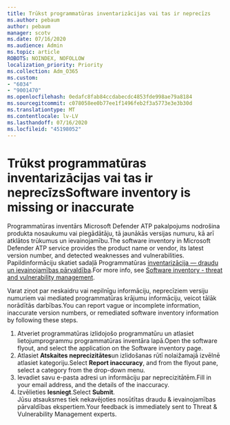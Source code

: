 ```yaml
---
title: Trūkst programmatūras inventarizācijas vai tas ir neprecīzs
ms.author: pebaum
author: pebaum
manager: scotv
ms.date: 07/16/2020
ms.audience: Admin
ms.topic: article
ROBOTS: NOINDEX, NOFOLLOW
localization_priority: Priority
ms.collection: Adm_O365
ms.custom:
- "6034"
- "9001470"
ms.openlocfilehash: 0edafc8fab84ccdabecdc4853fde998ae79a8184
ms.sourcegitcommit: c078058ee0b77ee1f1496feb2f3a5773e3e3b30d
ms.translationtype: MT
ms.contentlocale: lv-LV
ms.lasthandoff: 07/16/2020
ms.locfileid: "45198052"
---
```

# <a name="software-inventory-is-missing-or-inaccurate"></a><span data-ttu-id="12f10-102">Trūkst programmatūras inventarizācijas vai tas ir neprecīzs</span><span class="sxs-lookup"><span data-stu-id="12f10-102">Software inventory is missing or inaccurate</span></span>

<span data-ttu-id="12f10-103">Programmatūras inventārs Microsoft Defender ATP pakalpojums nodrošina produkta nosaukumu vai piegādātāju, tā jaunākās versijas numuru, kā arī atklātos trūkumus un ievainojamību.</span><span class="sxs-lookup"><span data-stu-id="12f10-103">The software inventory in Microsoft Defender ATP service provides the product name or vendor, its latest version number, and detected weaknesses and vulnerabilities.</span></span> <span data-ttu-id="12f10-104">Papildinformāciju skatiet sadaļā Programmatūras [inventarizācija — draudu un ievainojamības pārvaldība](https://docs.microsoft.com/windows/security/threat-protection/microsoft-defender-atp/tvm-software-inventory).</span><span class="sxs-lookup"><span data-stu-id="12f10-104">For more info, see [Software inventory - threat and vulnerability management](https://docs.microsoft.com/windows/security/threat-protection/microsoft-defender-atp/tvm-software-inventory).</span></span>

<span data-ttu-id="12f10-105">Varat ziņot par neskaidru vai nepilnīgu informāciju, neprecīziem versiju numuriem vai mediated programmatūras krājumu informāciju, veicot tālāk norādītās darbības.</span><span class="sxs-lookup"><span data-stu-id="12f10-105">You can report vague or incomplete information, inaccurate version numbers, or remediated software inventory information by following these steps.</span></span>  

1. <span data-ttu-id="12f10-106">Atveriet programmatūras izlidojošo programmatūru un atlasiet lietojumprogrammu programmatūras inventāra lapā.</span><span class="sxs-lookup"><span data-stu-id="12f10-106">Open the software flyout, and select the application on the Software inventory page.</span></span>
2. <span data-ttu-id="12f10-107">Atlasiet **Atskaites neprecizitātes**un izlidošanas rūtī nolaižamajā izvēlnē atlasiet kategoriju.</span><span class="sxs-lookup"><span data-stu-id="12f10-107">Select **Report inaccuracy**, and from the flyout pane, select a category from the drop-down menu.</span></span>
3. <span data-ttu-id="12f10-108">Ievadiet savu e-pasta adresi un informāciju par neprecizitātēm.</span><span class="sxs-lookup"><span data-stu-id="12f10-108">Fill in your email address, and the details of the inaccuracy.</span></span>
4. <span data-ttu-id="12f10-109">Izvēlieties **Iesniegt**.</span><span class="sxs-lookup"><span data-stu-id="12f10-109">Select **Submit**.</span></span></br>
    <span data-ttu-id="12f10-110">Jūsu atsauksmes tiek nekavējoties nosūtītas draudu & ievainojamības pārvaldības ekspertiem.</span><span class="sxs-lookup"><span data-stu-id="12f10-110">Your feedback is immediately sent to Threat & Vulnerability Management experts.</span></span>